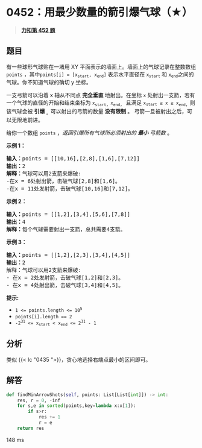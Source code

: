 # 0452：用最少数量的箭引爆气球（★）


> <u>**[力扣第 452 题](https://leetcode.cn/problems/minimum-number-of-arrows-to-burst-balloons/)**</u>

## 题目

<p>有一些球形气球贴在一堵用 XY 平面表示的墙面上。墙面上的气球记录在整数数组 <code>points</code> ，其中<code>points[i] = [x<sub>start</sub>, x<sub>end</sub>]</code> 表示水平直径在 <code>x<sub>start</sub></code> 和 <code>x<sub>end</sub></code>之间的气球。你不知道气球的确切 y 坐标。</p>

<p>一支弓箭可以沿着 x 轴从不同点 <strong>完全垂直</strong> 地射出。在坐标 <code>x</code> 处射出一支箭，若有一个气球的直径的开始和结束坐标为 <code>x</code><sub><code>start</code>，</sub><code>x</code><sub><code>end</code>，</sub> 且满足  <code>x<sub>start</sub> ≤ x ≤ x</code><sub><code>end</code>，</sub>则该气球会被 <strong>引爆</strong> <sub>。</sub>可以射出的弓箭的数量 <strong>没有限制</strong> 。 弓箭一旦被射出之后，可以无限地前进。</p>

<p>给你一个数组 <code>points</code> ，<em>返回引爆所有气球所必须射出的 <strong>最小</strong> 弓箭数 </em>。</p>


<p><strong>示例 1：</strong></p>

<pre>
<strong>输入：</strong>points = [[10,16],[2,8],[1,6],[7,12]]
<strong>输出：</strong>2
<strong>解释：</strong>气球可以用2支箭来爆破:
-在x = 6处射出箭，击破气球[2,8]和[1,6]。
-在x = 11处发射箭，击破气球[10,16]和[7,12]。</pre>

<p><strong>示例 2：</strong></p>

<pre>
<strong>输入：</strong>points = [[1,2],[3,4],[5,6],[7,8]]
<strong>输出：</strong>4
<strong>解释：</strong>每个气球需要射出一支箭，总共需要4支箭。</pre>

<p><strong>示例 3：</strong></p>

<pre>
<strong>输入：</strong>points = [[1,2],[2,3],[3,4],[4,5]]
<strong>输出：</strong>2
解释：气球可以用2支箭来爆破:
- 在x = 2处发射箭，击破气球[1,2]和[2,3]。
- 在x = 4处射出箭，击破气球[3,4]和[4,5]。</pre>



<p><meta charset="UTF-8" /></p>

<p><strong>提示:</strong></p>

<ul>
<li><code>1 &lt;= points.length &lt;= 10<sup>5</sup></code></li>
<li><code>points[i].length == 2</code></li>
<li><code>-2<sup>31</sup> &lt;= x<sub>start</sub> &lt; x<sub>end</sub> &lt;= 2<sup>31</sup> - 1</code></li>
</ul>


## 分析

类似 {{< lc "0435 ">}}，贪心地选择右端点最小的区间即可。

## 解答


```python
def findMinArrowShots(self, points: List[List[int]]) -> int:
	res, r = 0, -inf
	for s,e in sorted(points,key=lambda x:x[1]):
		if s>r:
			res += 1
			r = e
	return res
```
148 ms
